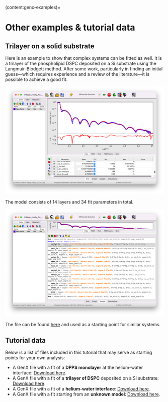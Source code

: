 (content:genx-examples)=
# Other examples & tutorial data

## Trilayer on a solid substrate

Here is an example to show that complex systems can be fitted as well. It is a trilayer of the phospholipid DSPC deposited on a Si substrate using the Langmuir-Blodgett method. After some work, particularly in finding an initial guess—which requires experience and a review of the literature—it is possible to achieve a good fit.

![](images/examples-trilayer-fit.png)

The model consists of 14 layers and 34 fit parameters in total.

![](images/examples-trilayer-model.png)

The file can be found [here](../../../_static/xrr/genx/trilayer_fit_done.hgx) and used as a starting point for similar systems.

## Tutorial data

Below is a list of files included in this tutorial that may serve as starting points for your own analysis:

- A GenX file with a fit of a **DPPS monolayer** at the helium-water interface: [Download here](../../../_static/xrr/genx/dpps_fit_done.hgx).
- A GenX file with a fit of a **trilayer of DSPC** deposited on a Si substrate: [Download here](../../../_static/xrr/genx/trilayer_fit_done.hgx).
- A GenX file with a fit of a **helium-water interface**: [Download here](../../../_static/xrr/genx/water_fit_done.hgx).
- A GenX file with a fit starting from an **unknown model**: [Download here](../../../_static/xrr/genx/unknown_two_layers_fit_done.hgx).
